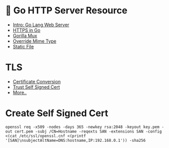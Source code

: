 # :book: Go HTTP Server Resource
- [Intro: Go Lang Web Server](https://gowebexamples.com)
- [HTTPS in Go](https://www.kaihag.com/https-and-go/)
- [Gorilla Mux](https://github.com/gorilla/mux)
- [Override Mime Type](https://www.lemoda.net/go/override-mime-type/index.html)
- [Static File](https://lets-go.alexedwards.net/sample/02.08-serving-static-files.html)

# TLS
- [Certificate Conversion](https://stackoverflow.com/questions/13732826/convert-pem-to-crt-and-key)
- [Trust Self Signed Cert](https://www.nullalo.com/en/chrome-how-to-install-self-signed-ssl-certificates)
- [More..](https://stackoverflow.com/questions/7580508/getting-chrome-to-accept-self-signed-localhost-certificate)

# Create Self Signed Cert
```
openssl req -x509 -nodes -days 365 -newkey rsa:2048 -keyout key.pem -out cert.pem -subj /CN=Hostname -reqexts SAN -extensions SAN -config <(cat /etc/ssl/openssl.cnf <(printf '[SAN]\nsubjectAltName=DNS:hostname,IP:192.168.0.1')) -sha256
```